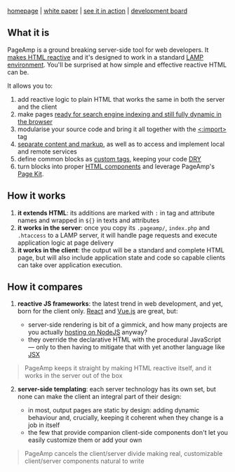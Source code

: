 [homepage](http://pageamp.org) | [white paper](https://github.com/ubimate/pageamp/wiki/White-Paper) | [see it in action](http://pageamp.org/#see-it-in-action) | [development board](https://trello.com/b/aULGQZAd)

## What it is

PageAmp is a ground breaking server-side tool for web developers. It [makes HTML reactive](https://github.com/ubimate/pageamp/wiki/White-Paper#reactivity) and it's designed to work in a standard [LAMP environment](https://en.wikipedia.org/wiki/LAMP_(software_bundle)). You'll be surprised at how simple and effective reactive HTML can be.

It allows you to:

1. add reactive logic to plain HTML that works the same in both the server and the client
2. make pages [ready for search engine indexing and still fully dynamic in the browser](https://github.com/ubimate/pageamp/wiki/White-Paper#isomorphism)
3. modularise your source code and bring it all together with the [<:import>](https://github.com/ubimate/pageamp/wiki/White-Paper#isomorphism) tag
4. [separate content and markup](https://github.com/ubimate/pageamp/wiki/White-Paper#data-binding), as well as to access and implement local and remote services
5. define common blocks as [custom tags](https://github.com/ubimate/pageamp/wiki/White-Paper#custom-tags), keeping your code [DRY](https://en.wikipedia.org/wiki/Don%27t_repeat_yourself)
6. turn blocks into proper [HTML components](https://github.com/ubimate/pageamp/wiki/White-Paper#components) and leverage PageAmp's [Page Kit](http://devel.ubimate.com/).

## How it works

1. **it extends HTML**: its additions are marked with `:` in tag and attribute names and wrapped in `${}` in texts and attributes
2. **it works in the server**: once you copy its `.pageamp/`, `index.php` and `.htaccess` to a LAMP server, it will handle page requests and execute application logic at page delivery
3. **it works in the client**: the output will be a standard and complete HTML page, but will also include application state and code so capable clients can take over application execution.

## How it compares

1. **reactive JS frameworks**: the latest trend in web development, and yet, born for the client only. [React](https://reactjs.org/) and [Vue.js](https://vuejs.org/) are great, but:

   * server-side rendering is bit of a gimmick, and how many projects are you actually [hosting on NodeJS](https://w3techs.com/technologies/overview/programming_language/all) anyway?
   * they override the declarative HTML with the procedural JavaScript — only to then having to mitigate that with yet another language like [JSX](https://reactjs.org/docs/introducing-jsx.html)

> PageAmp keeps it straight by making HTML reactive itself, and it works in the server out of the box

2. **server-side templating**: each server technology has its own set, but none can make the client an integral part of their design:

   * in most, output pages are static by design: adding dynamic behaviour and, crucially, keeping it coherent when they change is a job in itself
   * the few that provide companion client-side components don't let you easily customize them or add your own

> PageAmp cancels the client/server divide making real, customizable client/server components natural to write
